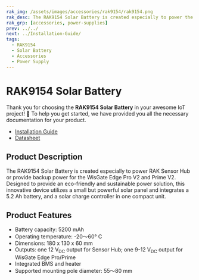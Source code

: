 ```yaml
---
rak_img: /assets/images/accessories/rak9154/rak9154.png
rak_desc: The RAK9154 Solar Battery is created especially to power the RAK Sensor Hub or to provide backup power for the WisGate Edge Pro V2 and Prime V2.
rak_grp: [accessories, power-supplies]
prev: ../../
next: ../Installation-Guide/
tags:
  - RAK9154
  - Solar Battery
  - Accessories
  - Power Supply
---
```


# RAK9154 Solar Battery

Thank you for choosing the **RAK9154 Solar Battery** in your awesome IoT project! 🎉 To help you get started, we have provided you all the necessary documentation for your product.

* [Installation Guide](../Installation-Guide/)
* [Datasheet](../Datasheet/)

## Product Description

The RAK9154 Solar Battery is created especially to power RAK Sensor Hub or provide backup power for the WisGate Edge Pro V2 and Prime V2. Designed to provide an eco-friendly and sustainable power solution, this innovative device utilizes a small but powerful solar panel and integrates a 5.2&nbsp;Ah battery, and a solar charge controller in one compact unit. 

## Product Features

- Battery capacity: 5200&nbsp;mAh
- Operating temperature: -20～60°&nbsp;C
- Dimensions: 180 x 130 x 60&nbsp;mm
- Outputs: one 12&nbsp;V<sub>DC</sub> output for Sensor Hub; one 9-12&nbsp;V<sub>DC</sub> output for WisGate Edge Pro/Prime
- Integrated BMS and heater
- Supported mounting pole diameter: 55～80&nbsp;mm

